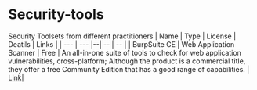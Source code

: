 # Security-tools
Security Toolsets from different practitioners 
| Name | Type | License | Deatils | Links |
| --- | --- |--| -- | -- |
| BurpSuite CE | Web Application Scanner | Free | An all-in-one suite of tools to check for web application vulnerabilities, cross-platform; Although the product is a commercial title, they offer a free Community Edition that has a good range of capabilities. | [Link](https://portswigger.net/burp)|
